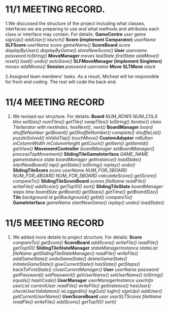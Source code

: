 # 11/1 MEETING RECORD.

1.We discussed the structure of the project including what classes, interfaces we are preparing to use and what methods and attributes each class or interface may contain. For details:
**GameCentre**
*user*
*game*
*signUp()*
*addUser()*
*launch()*
**Score (implement Comparator)**
*userName*
**SLFScore**
*userName*
*score*
*gameName()*
**ScoreBoard**
*score*
*displayByUser()*
*displayByGame()*
*storeNewScore()*
**User**
*username*
*password*
*toString()*
**MoveManager**
*moves*
*lastState*
*firstState*
*addMove()*
*reset()*
*load()*
*undo()*
*autoSave()*
**SLFMoveManager (implement Singleton)**
*moves*
*addMoves()*
**Session**
*password*
*username*
**Move**
**SLTMove**
*stack*

2.Assigned team members' tasks. As a result, Micheal will be responsible for front end coding. The rest will code the back end. 

# 11/4 MEETING RECORD
1.	 We revised our structure. For details:
**Board**
*NUM_ROWS*
*NUM_COLS*
*tiles*
*setSize()*
*numTiles()*
*getTile()*
*swapTiles()*
*toString()*
*iterator()*
*class TileIterator with nextIndex, hasNext(), next()*
**BoardManager**
*board*
*shuffleNumber*
*getBoard()*
*getShuffleNumber()*
*complete()*
*shuffleList()*
*puzzleSolved()*
*isValidTap()*
*touchMove()*
**CustomAdapter**
*mButton*
*mColumnWidth*
*mColumnHeight*
*getCount()*
*getItem()*
*getItemId()*
*getView()*
**MovementController**
*boardManager*
*setBoardManager()*
*processTapMovement()*
**SlidingTileGameInterface**
*GAME_NAME*
*gameInstance*
*state*
*boardManager*
*getInstance()*
*loadState()*
*startNewBoard()*
*tap()*
*getState()*
*toString()*
*replay()*
*undo()*
**SlidingTileScore**
*score*
*userName*
*NUM_FOR_3BOARD*
*NUM_FOR_4BOARD*
*NUM_FOR_5BOARD*
*calculateScore()*
*getScore()*
*compareTo()*
**SlidingTileScoreBoard**
*scores*
*fileName*
*readFile()*
*writeFile()*
*addScore()*
*getTop10()*
*sort()*
**SlidingTileState**
*boardManager*
*steps*
*time*
*boardSize*
*getBoard()*
*getSteps()*
*getTime()*
*getBoardSize()*
**Tile**
*background*
*id*
*getBackground()*
*getId()*
*compareTo()*
**GameInterface**
*gameName*
*startNewGame()*
*replay()*
*undo()*
*loadState()*

# 11/5 MEETING RECORD
1. We added more details to project structure. For details:
**Score**
*compareTo()*
*getScore()*
**ScoreBoard**
*addScore()*
*writeFile()*
*readFile()*
*getTop10()*
**SlidingTileStateManager**
*stateManagerInstance*
*stateList*
*fileName*
*getSlidingTileStateManager()*
*readFile()*
*writeFile()*
*addGameState()*
*undoGameState()*
*deleteGameState()*
*initiateGameState()*
*giveCurrentState()*
*hasState()*
*getSteps()*
*backToFirstState()*
*closeCurrentManager()*
**User**
*userName*
*password*
*getPassword()*
*setPassword()*
*getUserName()*
*setUserName()*
*toString()*
*equals()*
*hashCode()*
**UserManager**
*userManagerInstance*
*userInfo*
*userList*
*currentUser*
*readFile()*
*writeFile()*
*getInstance()*
*hasUser()*
*checkUserValidation()*
*isLoggedIn()*
*logOut()*
*logIn()*
*signUp()*
*addUser()*
*getCurrentUserName()*
**UserScoreBoard**
*user*
*userSLTScores*
*fileName*
*readFile()*
*writeFile()*
*addScore()*
*getTop10()*
*sort()*